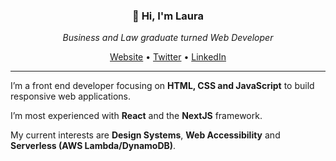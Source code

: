 <h3 align="center">👋  Hi, I'm Laura</h3>
<p align="center"><i>Business and Law graduate turned Web Developer</i></p>
<p align="center">
  <a href="https://lauracarballo.com">Website</a> •
  <a href="https://twitter.com/lcarb14">Twitter</a> •
  <a href="https://www.linkedin.com/in/laura-carballo-arjona-8b6808114/">LinkedIn</a> 
</p>

---

I’m a front end developer focusing on **HTML, CSS and JavaScript** to build responsive web applications.

I’m most experienced with **React** and the **NextJS** framework.

My current interests are **Design Systems**, **Web Accessibility** and **Serverless (AWS Lambda/DynamoDB)**.






<!--
**lauracarballo/lauracarballo** is a ✨ _special_ ✨ repository because its `README.md` (this file) appears on your GitHub profile.

Here are some ideas to get you started:

- 🔭 I’m currently working on ...
- 🌱 I’m currently learning ...
- 👯 I’m looking to collaborate on ...
- 🤔 I’m looking for help with ...
- 💬 Ask me about ...
- 📫 How to reach me: ...
- 😄 Pronouns: ...
- ⚡ Fun fact: ...
-->

